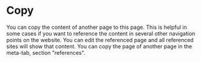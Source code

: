# Copy

You can copy the content of another page to this page. This is helpful in some cases if you want to reference the content in several other navigation points on the website. You can edit the referenced page and all referenced sites will show that content. You can copy the page of another page in the meta-tab, section "references".

